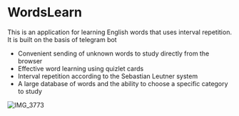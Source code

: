 # WordsLearn

This is an application for learning English words that uses interval repetition. It is built on the basis of telegram bot

* Convenient sending of unknown words to study directly from the browser
* Effective word learning using quizlet cards
* Interval repetition according to the Sebastian Leutner system
* A large database of words and the ability to choose a specific category to study

![IMG_3773](https://user-images.githubusercontent.com/112561306/205625824-23c26e6e-af5d-46fa-b893-f0abf5cad8b2.GIF)




